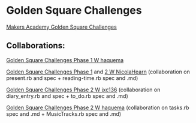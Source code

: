 # Golden Square Challenges

[Makers Academy Golden Square Challenges](https://github.com/makersacademy/golden-square)

## Collaborations:
[Golden Square Challenges Phase 1 W haquema](https://github.com/haquema/goldensquare-challenges)

[Golden Square Challenges Phase 1](https://github.com/NicolaHearn/golden-square-exercises) and [2 W NicolaHearn](https://github.com/NicolaHearn/personal-diary-system) (collaboration on present.rb and spec + reading-time.rb spec and .md)

[Golden Square Challenges Phase 2 W jxc136](https://github.com/jxc136/Skill-Challenges) (collaboration on diary_entry.rb and spec + to_do.rb spec and .md)

[Golden Square Challenges Phase 2 W haquema](https://github.com/haquema/gschallenges-phase2) (collaboration on tasks.rb spec and .md + MusicTracks.rb spec and .md)
